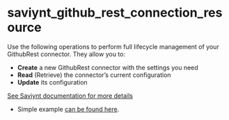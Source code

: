 # saviynt_github_rest_connection_resource

Use the following operations to perform full lifecycle management of your GithubRest connector. They allow you to:

- **Create** a new GithubRest connector with the settings you need  
- **Read** (Retrieve) the connector’s current configuration  
- **Update** its configuration

[See Saviynt documentation for more details](https://docs.saviyntcloud.com/bundle/GitHubRest-v24x/page/Content/Using-Classic-Integration.htm)

- Simple example [can be found here](./resource.tf).
